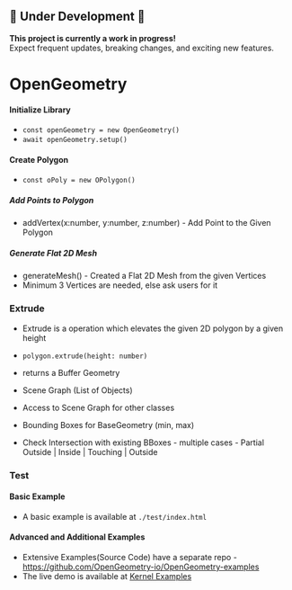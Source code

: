 ## 🚧 Under Development 🚧  

**This project is currently a work in progress!**  
Expect frequent updates, breaking changes, and exciting new features. 

# OpenGeometry

#### Initialize Library

- `const openGeometry = new OpenGeometry()`
- `await openGeometry.setup()`

#### Create Polygon
- `const oPoly = new OPolygon()`

##### Add Points to Polygon
- addVertex(x:number, y:number, z:number) - Add Point to the Given Polygon

##### Generate Flat 2D Mesh
- generateMesh() - Created a Flat 2D Mesh from the given Vertices
- Minimum 3 Vertices are needed, else ask users for it

### Extrude
- Extrude is a operation which elevates the given 2D polygon by a given height
- `polygon.extrude(height: number)`
- returns a Buffer Geometry

- Scene Graph (List of Objects)
- Access to Scene Graph for other classes
- Bounding Boxes for BaseGeometry (min, max)
- Check Intersection with existing BBoxes - multiple cases - Partial Outside | Inside | Touching | Outside

### Test
#### Basic Example
- A basic example is available at `./test/index.html`

#### Advanced and Additional Examples
- Extensive Examples(Source Code) have a separate repo - https://github.com/OpenGeometry-io/OpenGeometry-examples
- The live demo is available at [Kernel Examples](https://demos.opengeometry.io/examples/kernel/index.html)